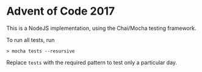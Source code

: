 # Advent of Code 2017

This is a NodeJS implementation, using the Chai/Mocha testing framework.

To run all tests, run 

```
> mocha tests --resursive
```

Replace `tests` with the required pattern to test only a particular day.